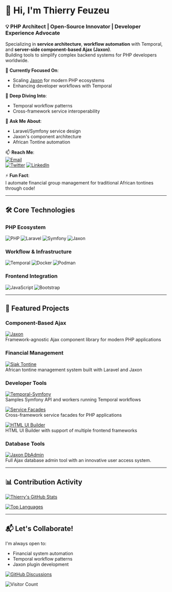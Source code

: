 # 👋 Hi, I'm Thierry Feuzeu

### 💡 PHP Architect | Open-Source Innovator | Developer Experience Advocate
Specializing in **service architecture**, **workflow automation** with Temporal, and **server-side component-based Ajax (Jaxon)**.  
Building tools to simplify complex backend systems for PHP developers worldwide.

🔭 **Currently Focused On**:  
- Scaling [Jaxon](https://github.com/jaxon-php) for modern PHP ecosystems  
- Enhancing developer workflows with Temporal  

🌱 **Deep Diving Into**:  
- Temporal workflow patterns  
- Cross-framework service interoperability  

💬 **Ask Me About**:  
- Laravel/Symfony service design  
- Jaxon's component architecture  
- African Tontine automation  

📫 **Reach Me**:  
[![Email](https://img.shields.io/badge/Email-D14836?logo=gmail)](mailto:thierry.feuzeu@gmail.com)  
[![Twitter](https://img.shields.io/badge/Twitter-1DA1F2?logo=twitter)](https://twitter.com/Ti_Aya)
[![LinkedIn](https://img.shields.io/badge/LinkedIn-0077B5?logo=linkedin)](https://www.linkedin.com/in/thierry-feuzeu/)  

⚡ **Fun Fact**:  
I automate financial group management for traditional African tontines through code!

---

## 🛠️ Core Technologies

### **PHP Ecosystem**
![PHP](https://img.shields.io/badge/PHP-777BB4?logo=php&logoColor=white)
![Laravel](https://img.shields.io/badge/Laravel-FF2D20?logo=laravel&logoColor=white)
![Symfony](https://img.shields.io/badge/Symfony-000000?logo=symfony&logoColor=white)
![Jaxon](https://img.shields.io/badge/Jaxon-Component_Ajax-8DD6F9?logo=php)

### **Workflow & Infrastructure**
![Temporal](https://img.shields.io/badge/Temporal-Durable_Workflows-5BC0EB?logo=kubernetes)
![Docker](https://img.shields.io/badge/Docker-2496ED?logo=docker&logoColor=white)
![Podman](https://img.shields.io/badge/Podman-892CA0?logo=podman&logoColor=white)

### **Frontend Integration**
![JavaScript](https://img.shields.io/badge/JavaScript-F7DF1E?logo=javascript&logoColor=black)
![Bootstrap](https://img.shields.io/badge/Bootstrap-7952B3?logo=bootstrap&logoColor=white)

---

## 🚀 Featured Projects

### **Component-Based Ajax**
[![Jaxon](https://github-readme-stats.vercel.app/api/pin/?username=jaxon-php&repo=jaxon-core&theme=radical)](https://github.com/jaxon-php/jaxon-core)  
Framework-agnostic Ajax component library for modern PHP applications

### **Financial Management**
[![Siak Tontine](https://github-readme-stats.vercel.app/api/pin/?username=lagdo&repo=tontine&theme=radical)](https://github.com/lagdo/tontine)  
African tontine management system built with Laravel and Jaxon

### **Developer Tools**
[![Temporal-Symfony](https://github-readme-stats.vercel.app/api/pin/?username=feuzeu&repo=temporal-symfony-samples&theme=radical)](https://github.com/feuzeu/temporal-symfony-samples)  
Samples Symfony API and workers running Temporal workflows

[![Service Facades](https://github-readme-stats.vercel.app/api/pin/?username=lagdo&repo=facades&theme=radical)](https://github.com/lagdo/facades)  
Cross-framework service facades for PHP applications

[![HTML UI Builder](https://github-readme-stats.vercel.app/api/pin/?username=lagdo&repo=ui-builder-mono&theme=radical)](https://github.com/lagdo/ui-builder-mono)  
HTML UI Builder with support of multiple frontend frameworks

### **Database Tools**
[![Jaxon DbAdmin](https://github-readme-stats.vercel.app/api/pin/?username=lagdo&repo=dbadmin-mono&theme=radical)](https://github.com/lagdo/dbadmin-mono)  
Full Ajax database admin tool with an innovative user access system.

---

## 📊 Contribution Activity

[![Thierry's GitHub Stats](https://github-readme-stats.vercel.app/api?username=feuzeu&show_icons=true&theme=radical&hide_border=true&include_all_commits=true)](https://github.com/feuzeu)

[![Top Languages](https://github-readme-stats.vercel.app/api/top-langs/?username=feuzeu&layout=compact&theme=radical&hide_border=true&langs_count=6)](https://github.com/feuzeu)

---

## 📬 Let's Collaborate!
I'm always open to:
- Financial system automation
- Temporal workflow patterns
- Jaxon plugin development

[![GitHub Discussions](https://img.shields.io/badge/GitHub_Discussions-181717?logo=github)](https://github.com/jaxon-php/jaxon-php/discussions)

![Visitor Count](https://komarev.com/ghpvc/?username=feuzeu&color=blueviolet&style=flat)
